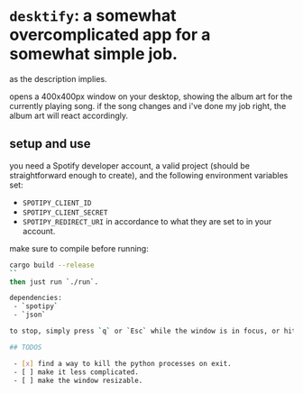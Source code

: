# `desktify`: a somewhat overcomplicated app for a somewhat simple job.

as the description implies.

opens a 400x400px window on your desktop, showing the album art for the currently playing song. if the song changes and i've done my job right, the album art will react accordingly. 

## setup and use

you need a Spotify developer account, a valid project (should be straightforward enough to create), and the following environment variables set: 
 - `SPOTIPY_CLIENT_ID`
 - `SPOTIPY_CLIENT_SECRET`
 - `SPOTIPY_REDIRECT_URI`
in accordance to what they are set to in your account.

make sure to compile before running: 
```bash
cargo build --release
``
then just run `./run`. 

dependencies: 
 - `spotipy`
 - `json`

to stop, simply press `q` or `Esc` while the window is in focus, or hit `ctrl-c` while the terminal you ran from is in focus. 

## TODOS

 - [x] find a way to kill the python processes on exit.
 - [ ] make it less complicated.
 - [ ] make the window resizable.
